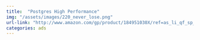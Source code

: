 ```yaml
---
title:  "Postgres High Performance"
img: "/assets/images/220_never_lose.png"
url-link: "http://www.amazon.com/gp/product/184951030X/ref=as_li_qf_sp_asin_tl?ie=UTF8&tag=mypred-20&linkCode=as2&camp=1789&creative=9325&creativeASIN=184951030X"
categories: ads
---
```

